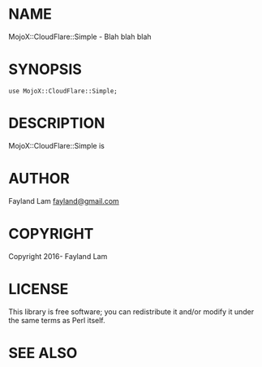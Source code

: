 # NAME

MojoX::CloudFlare::Simple - Blah blah blah

# SYNOPSIS

    use MojoX::CloudFlare::Simple;

# DESCRIPTION

MojoX::CloudFlare::Simple is

# AUTHOR

Fayland Lam <fayland@gmail.com>

# COPYRIGHT

Copyright 2016- Fayland Lam

# LICENSE

This library is free software; you can redistribute it and/or modify
it under the same terms as Perl itself.

# SEE ALSO
